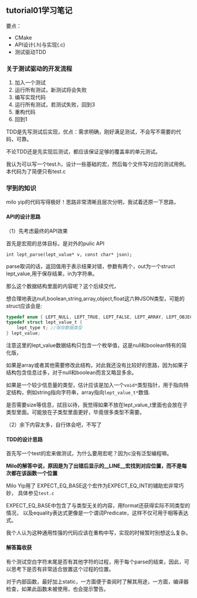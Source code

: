 ## tutorial01学习笔记

要点：

* CMake
* API设计(.h)与实现(.c)
* 测试驱动TDD

### 关于测试驱动的开发流程

1. 加入一个测试
2. 运行所有测试，新测试将会失败
3. 编写实现代码
4. 运行所有测试，若测试失败，回到3
5. 重构代码
6. 回到1

TDD是先写测试后实现，优点：需求明确，刚好满足测试，不会写不需要的代码，可靠。

不论TDD还是先实现后测试，都应该保证足够的覆盖率的单元测试。

我认为可以写一个test.h，设计一些基础的宏，然后每个文件写对应的测试用例。本代码为了简便只有test.c

### 学到的知识
milo yip的代码写得极好！思路非常清晰且层次分明，我试着还原一下思路，

#### API的设计思路

（1）先考虑最终的API效果

首先是宏观的总体目标，是对外的pulic API

`int lept_parse(lept_value* v, const char* json);`

parse取词的话，返回值用于表示结果对错，参数有两个，out为一个struct lept_value,用于保存结果，in为字符串。

那么这个数据结构里面的内容呢？这个后续交代，

想合理地表达null,boolean,string,array,object,float这六种JSON类型，可能的struct应该会是:

``` c
typedef enum { LEPT_NULL, LEPT_TRUE, LEPT_FALSE, LEPT_ARRAY, LEPT_OBJECT, LEPT_FLOAT } lept_type;
typedef struct lept_value_t {
    lept_type t; //保存数据类型
} lept_value;
```

注意这里的lept_value数据结构只包含一个枚举值，这是null和boolean特有的简化版，

如果是array或者其他需要修改此结构，对此我还没有比较好的思路，因为如果子结构包含信息过多，对于null和boolean而言又略显多余。

如果是一个较少信息量的类型，估计应该是加入一个`void*`类型指针，用于指向特定结构，例如string指向字符串，array指向`lept_value_t*`数值.

是否需要size等信息，拭目以待，我觉得如果不放在lept_value_t里面也会放在子类型里面。可能放在子类型里面更好，毕竟很多类型不需要。

（2）余下内容太多，自行体会吧，不写了


#### TDD的设计思路
首先写一个test的宏来做测试，为什么要用宏呢？因为c没有泛型编程嘛。

**Milo的解答中说，原因是为了出错后显示的__LINE__宏找到对应位置，而不是每次都在该函数一个位置**

Milo Yip用了 EXPECT_EQ_BASE这个宏作为EXPECT_EQ_INT的辅助宏非常巧妙，
具体参见`test.c`

EXPECT_EQ_BASE中包含了与类型无关的内容，用format还获得实际不同类型的情况，
以及equality表达式更像是一个谓词Predicate，这样不仅可用于相等表达式。

我个人认为这种通用性强的代码应该在重构中写，实现的时候暂时别想这么复杂。

#### 解答篇收获
有个测试空白字符末尾是否有其他字符的过程，用于每个parse的结束，因此，可以思考下是否有非常适合放置这个过程的位置。

对于内部函数，最好加上static，一方面便于查阅时了解其用途，一方面，编译器检查，如果此函数未被使用，也会提示警告。


